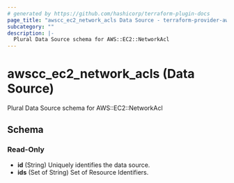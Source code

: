 ```yaml
---
# generated by https://github.com/hashicorp/terraform-plugin-docs
page_title: "awscc_ec2_network_acls Data Source - terraform-provider-awscc"
subcategory: ""
description: |-
  Plural Data Source schema for AWS::EC2::NetworkAcl
---
```


# awscc_ec2_network_acls (Data Source)

Plural Data Source schema for AWS::EC2::NetworkAcl



<!-- schema generated by tfplugindocs -->
## Schema

### Read-Only

- **id** (String) Uniquely identifies the data source.
- **ids** (Set of String) Set of Resource Identifiers.



